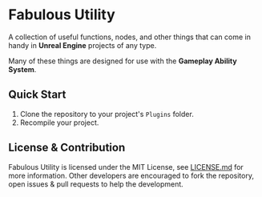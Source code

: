 # Fabulous Utility

A collection of useful functions, nodes, and other things that can come in handy in **Unreal Engine** projects of any type.

Many of these things are designed for use with the **Gameplay Ability System**.

## Quick Start

1. Clone the repository to your project's `Plugins` folder.
2. Recompile your project.

## License & Contribution

Fabulous Utility is licensed under the MIT License, see [LICENSE.md](LICENSE.md) for more information. Other developers are encouraged to fork the repository, open issues & pull requests to help the development.